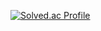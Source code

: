 [![Solved.ac Profile](http://mazassumnida.wtf/api/v2/generate_badge?boj=shorelinesquare)](https://solved.ac/shorelinesquare/)
